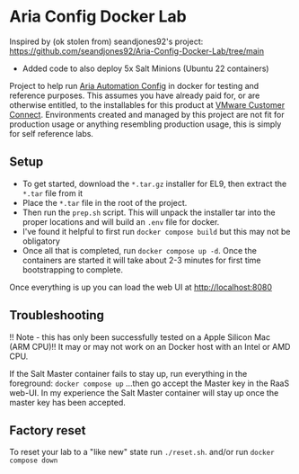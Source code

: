 # Aria Config Docker Lab
Inspired by (ok stolen from) seandjones92's project: https://github.com/seandjones92/Aria-Config-Docker-Lab/tree/main
- Added code to also deploy 5x Salt Minions (Ubuntu 22 containers)

Project to help run [Aria Automation Config](https://www.vmware.com/products/aria-automation/saltstack-config.html) in docker for testing and reference purposes. This assumes you have already paid for, or are otherwise entitled, to the installables for this product at [VMware Customer Connect](https://customerconnect.vmware.com/home). Environments created and managed by this project are not fit for production usage or anything resembling production usage, this is simply for self reference labs.

## Setup
- To get started, download the `*.tar.gz` installer for EL9, then extract the `*.tar` file from it  
- Place the `*.tar` file in the root of the project.   
- Then run the `prep.sh` script. This will unpack the installer tar into the proper locations and will build an `.env` file for docker.
- I've found it helpful to first run `docker compose build` but this may not be obligatory
- Once all that is completed, run `docker compose up -d`. Once the containers are started it will take about 2-3 minutes for first time bootstrapping to complete.

Once everything is up you can load the web UI at [http://localhost:8080](http://localhost:8080)

## Troubleshooting
!! Note - this has only been successfully tested on a Apple Silicon Mac (ARM CPU)!! It may or may not work on an Docker host with an Intel or AMD CPU. 

If the Salt Master container fails to stay up, run everything in the foreground: `docker compose up`
...then go accept the Master key in the RaaS web-UI. In my experience the Salt Master container will stay up once the master key has been accepted. 

## Factory reset
To reset your lab to a "like new" state run `./reset.sh`. and/or run `docker compose down`
